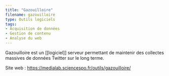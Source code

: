 ```yaml
---
title: "Gazouilloire"
filename: gazouilloire
type: Outils logiciels
tags:
- Acquisition de données
- Gestion de contenu
- Analyse du web
---
```


Gazouilloire est un [[logiciel]] serveur permettant de maintenir des collectes massives de données Twitter sur le long terme.

Site web : <https://medialab.sciencespo.fr/outils/gazouilloire/>

